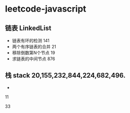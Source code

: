 # leetcode-javascript
## 链表 LinkedList
- 链表有环的检测 141
- 两个有序链表的合并 21
- 移除倒数第N个节点 19
- 求链表的中间节点 876


## 栈 stack 20,155,232,844,224,682,496.
- 

11

33